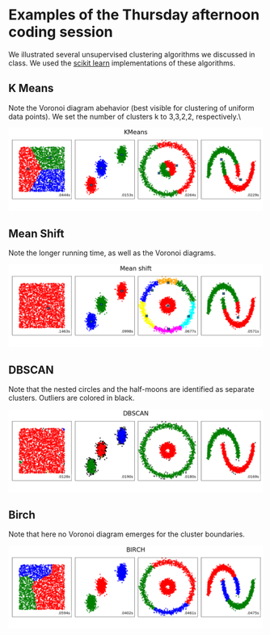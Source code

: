 # Examples of the Thursday afternoon coding session

We illustrated several unsupervised clustering algorithms we discussed in class. We used the [scikit learn]() implementations of these algorithms.

## K Means
Note the Voronoi diagram abehavior (best visible for clustering of uniform data points). We set the number of clusters k to 3,3,2,2, respectively.\

<img src="./KMeans.png" width="600px"/>  

## Mean Shift
Note the longer running time, as well as the Voronoi diagrams.

<img src="./MeanShift.png" width="600px"/>

## DBSCAN
Note that the nested circles and the half-moons are identified as separate clusters. Outliers are colored in black.

<img src="./DBSCAN.png" width="600px"/>  

## Birch
Note that here no Voronoi diagram emerges for the cluster boundaries.

<img src="./BIRCH.png" width="600px"/>
